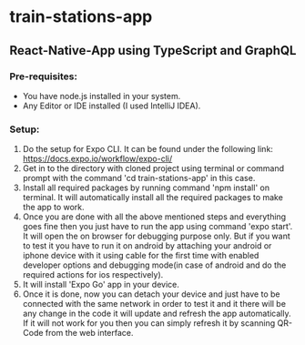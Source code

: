 # train-stations-app

## React-Native-App using TypeScript and GraphQL

### Pre-requisites:
- You have node.js installed in your system.
- Any Editor or IDE installed (I used IntelliJ IDEA).

### Setup:
1. Do the setup for Expo CLI. It can be found under the following link:
   https://docs.expo.io/workflow/expo-cli/
2. Get in to the directory with cloned project using terminal or command prompt with the command 'cd train-stations-app' in this case. 
3. Install all required packages by running command 'npm install' on terminal. It will automatically install all the required packages to make the app to work.
4. Once you are done with all the above mentioned steps and everything goes fine then you just have to run the app using command 'expo start'. It will open the  on browser for    debugging purpose only. But if you want to test it you have to run it on android by attaching your android or iphone device with it using cable for the first time with enabled    developer options and debugging mode(in case of android and do the required actions for ios respectively).
5. It will install 'Expo Go' app in your device.
6. Once it is done, now you can detach your device and just have to be connected with the same network in order to test it and it there will be any change in the code it will update and refresh the app automatically. If it will not work for you then you can simply refresh it by scanning QR-Code from the web interface.
